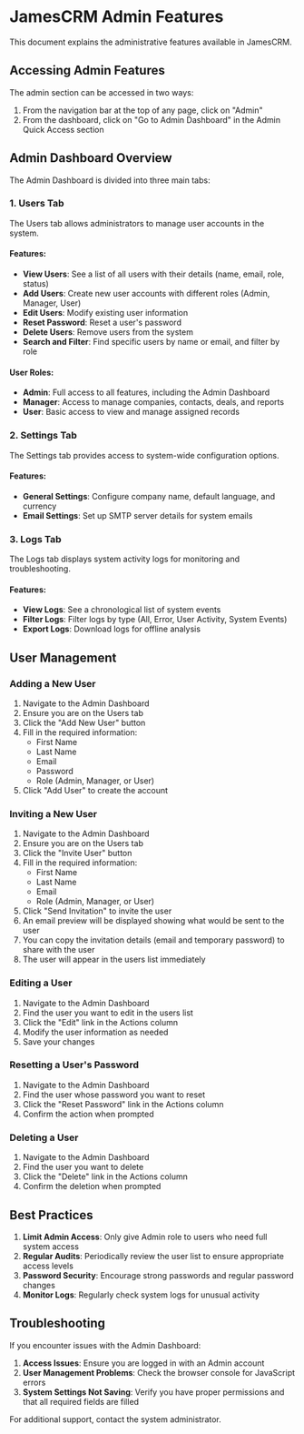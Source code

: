 # JamesCRM Admin Features

This document explains the administrative features available in JamesCRM.

## Accessing Admin Features

The admin section can be accessed in two ways:
1. From the navigation bar at the top of any page, click on "Admin"
2. From the dashboard, click on "Go to Admin Dashboard" in the Admin Quick Access section

## Admin Dashboard Overview

The Admin Dashboard is divided into three main tabs:

### 1. Users Tab

The Users tab allows administrators to manage user accounts in the system.

#### Features:
- **View Users**: See a list of all users with their details (name, email, role, status)
- **Add Users**: Create new user accounts with different roles (Admin, Manager, User)
- **Edit Users**: Modify existing user information
- **Reset Password**: Reset a user's password
- **Delete Users**: Remove users from the system
- **Search and Filter**: Find specific users by name or email, and filter by role

#### User Roles:
- **Admin**: Full access to all features, including the Admin Dashboard
- **Manager**: Access to manage companies, contacts, deals, and reports
- **User**: Basic access to view and manage assigned records

### 2. Settings Tab

The Settings tab provides access to system-wide configuration options.

#### Features:
- **General Settings**: Configure company name, default language, and currency
- **Email Settings**: Set up SMTP server details for system emails

### 3. Logs Tab

The Logs tab displays system activity logs for monitoring and troubleshooting.

#### Features:
- **View Logs**: See a chronological list of system events
- **Filter Logs**: Filter logs by type (All, Error, User Activity, System Events)
- **Export Logs**: Download logs for offline analysis

## User Management

### Adding a New User

1. Navigate to the Admin Dashboard
2. Ensure you are on the Users tab
3. Click the "Add New User" button
4. Fill in the required information:
   - First Name
   - Last Name
   - Email
   - Password
   - Role (Admin, Manager, or User)
5. Click "Add User" to create the account

### Inviting a New User

1. Navigate to the Admin Dashboard
2. Ensure you are on the Users tab
3. Click the "Invite User" button
4. Fill in the required information:
   - First Name
   - Last Name
   - Email
   - Role (Admin, Manager, or User)
5. Click "Send Invitation" to invite the user
6. An email preview will be displayed showing what would be sent to the user
7. You can copy the invitation details (email and temporary password) to share with the user
8. The user will appear in the users list immediately

### Editing a User

1. Navigate to the Admin Dashboard
2. Find the user you want to edit in the users list
3. Click the "Edit" link in the Actions column
4. Modify the user information as needed
5. Save your changes

### Resetting a User's Password

1. Navigate to the Admin Dashboard
2. Find the user whose password you want to reset
3. Click the "Reset Password" link in the Actions column
4. Confirm the action when prompted

### Deleting a User

1. Navigate to the Admin Dashboard
2. Find the user you want to delete
3. Click the "Delete" link in the Actions column
4. Confirm the deletion when prompted

## Best Practices

1. **Limit Admin Access**: Only give Admin role to users who need full system access
2. **Regular Audits**: Periodically review the user list to ensure appropriate access levels
3. **Password Security**: Encourage strong passwords and regular password changes
4. **Monitor Logs**: Regularly check system logs for unusual activity

## Troubleshooting

If you encounter issues with the Admin Dashboard:

1. **Access Issues**: Ensure you are logged in with an Admin account
2. **User Management Problems**: Check the browser console for JavaScript errors
3. **System Settings Not Saving**: Verify you have proper permissions and that all required fields are filled

For additional support, contact the system administrator.
